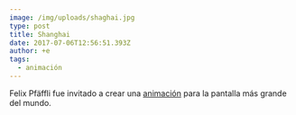```yaml
---
image: /img/uploads/shaghai.jpg
type: post
title: Shanghai
date: 2017-07-06T12:56:51.393Z
author: +e
tags:
  - animación
---
```

Felix Pfäffli fue invitado a crear una [animación](http://www.studiofeixen.ch/shanghai/) para la pantalla más grande del mundo.


